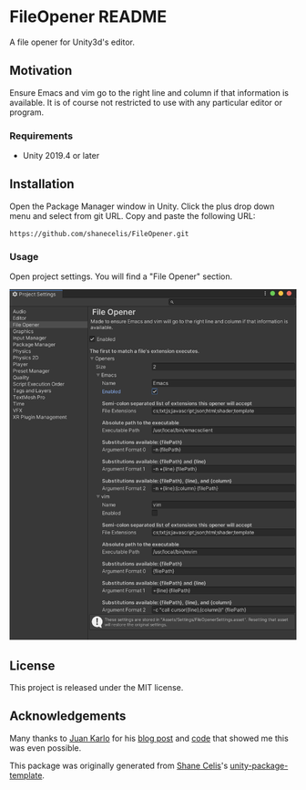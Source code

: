 # FileOpener README

A file opener for Unity3d's editor. 

## Motivation

Ensure Emacs and vim go to the right line and column if that information is available. It is of course not restricted to use with any particular editor or program.

### Requirements

* Unity 2019.4 or later

## Installation

Open the Package Manager window in Unity. Click the plus drop down menu and select from git URL. Copy and paste the following URL:

```
https://github.com/shanecelis/FileOpener.git
```

### Usage

Open project settings. You will find a "File Opener" section.

![screenshot 0](Documentation~/screenshot0.png)

## License

This project is released under the MIT license.

## Acknowledgements

Many thanks to [Juan Karlo](https://twitter.com/accidentalrebel) for his [blog post](https://www.accidentalrebel.com/opening-unity-script-files-in-emacs.html) and [code](https://gist.github.com/accidentalrebel/69ac38f729e72c170a8d091b4daaec52) that showed me this was even possible.

This package was originally generated from [Shane Celis](https://twitter.com/shanecelis)'s [unity-package-template](https://github.com/shanecelis/unity-package-template).
